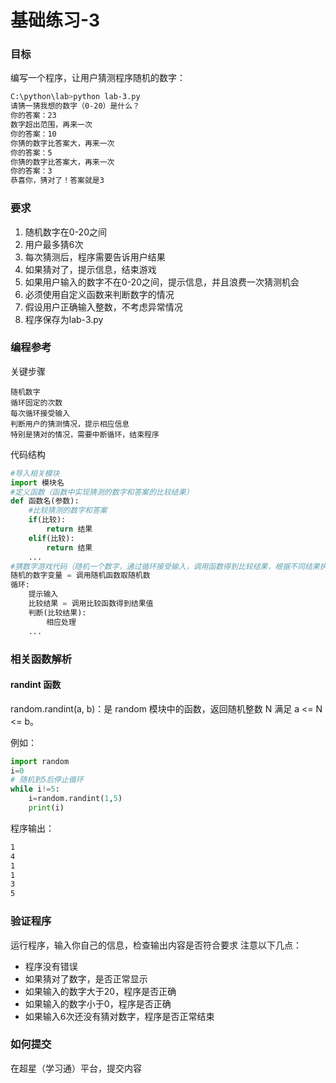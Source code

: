 # 基础练习-3

### 目标
编写一个程序，让用户猜测程序随机的数字：
```sh
C:\python\lab>python lab-3.py
请猜一猜我想的数字（0-20）是什么？
你的答案：23
数字超出范围，再来一次
你的答案：10
你猜的数字比答案大，再来一次
你的答案：5
你猜的数字比答案大，再来一次
你的答案：3
恭喜你，猜对了！答案就是3
```

### 要求
1. 随机数字在0-20之间
2. 用户最多猜6次
3. 每次猜测后，程序需要告诉用户结果
4. 如果猜对了，提示信息，结束游戏
5. 如果用户输入的数字不在0-20之间，提示信息，并且浪费一次猜测机会
6. 必须使用自定义函数来判断数字的情况
7. 假设用户正确输入整数，不考虑异常情况
8. 程序保存为lab-3.py

### 编程参考
关键步骤
```
随机数字
循环固定的次数
每次循环接受输入
判断用户的猜测情况，提示相应信息
特别是猜对的情况，需要中断循环，结束程序
```
代码结构
```python
#导入相关模块
import 模块名
#定义函数（函数中实现猜测的数字和答案的比较结果）
def 函数名(参数):
    #比较猜测的数字和答案
    if(比较):
        return 结果
    elif(比较):
        return 结果
    ...
#猜数字游戏代码（随机一个数字，通过循环接受输入，调用函数得到比较结果，根据不同结果执行不同的内容）
随机的数字变量 = 调用随机函数取随机数
循环:
    提示输入
    比较结果 = 调用比较函数得到结果值
    判断(比较结果):
        相应处理
    ...
```

### 相关函数解析
#### randint 函数
random.randint(a, b)：是 random 模块中的函数，返回随机整数 N 满足 a <= N <= b。

例如：
```python
import random
i=0
# 随机到5后停止循环
while i!=5:
    i=random.randint(1,5)
    print(i)
```
程序输出：
```sh
1
4
1
1
3
5
```

### 验证程序
运行程序，输入你自己的信息，检查输出内容是否符合要求
注意以下几点：
- 程序没有错误
- 如果猜对了数字，是否正常显示
- 如果输入的数字大于20，程序是否正确
- 如果输入的数字小于0，程序是否正确
- 如果输入6次还没有猜对数字，程序是否正常结束

### 如何提交
在超星（学习通）平台，提交内容